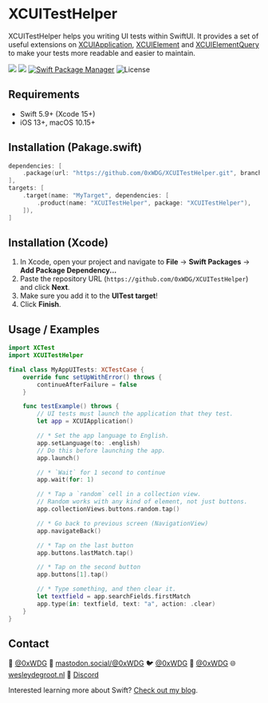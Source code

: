 # XCUITestHelper

XCUITestHelper helps you writing UI tests within SwiftUI. It provides a set of useful extensions on [XCUIApplication](Sources/XCUITestHelper/XCUIApplication.swift), [XCUIElement](Sources/XCUITestHelper/XCUIElement.swift) and [XCUIElementQuery](Sources/XCUITestHelper/XCUIElementQuery.swift) to make your tests more readable and easier to maintain.

[![](https://img.shields.io/endpoint?url=https%3A%2F%2Fswiftpackageindex.com%2Fapi%2Fpackages%2F0xWDG%2FXCUITestHelper%2Fbadge%3Ftype%3Dplatforms)](https://swiftpackageindex.com/0xWDG/XCUITestHelper)
[![](https://img.shields.io/endpoint?url=https%3A%2F%2Fswiftpackageindex.com%2Fapi%2Fpackages%2F0xWDG%2FXCUITestHelper%2Fbadge%3Ftype%3Dswift-versions)](https://swiftpackageindex.com/0xWDG/XCUITestHelper)
[![Swift Package Manager](https://img.shields.io/badge/SPM-compatible-brightgreen.svg)](https://swift.org/package-manager)
![License](https://img.shields.io/github/license/0xWDG/XCUITestHelper)

## Requirements

- Swift 5.9+ (Xcode 15+)
- iOS 13+, macOS 10.15+

## Installation (Pakage.swift)

```swift
dependencies: [
    .package(url: "https://github.com/0xWDG/XCUITestHelper.git", branch: "main"),
],
targets: [
    .target(name: "MyTarget", dependencies: [
        .product(name: "XCUITestHelper", package: "XCUITestHelper"),
    ]),
]
```

## Installation (Xcode)

1. In Xcode, open your project and navigate to **File** → **Swift Packages** → **Add Package Dependency...**
2. Paste the repository URL (`https://github.com/0xWDG/XCUITestHelper`) and click **Next**.
3. Make sure you add it to the **UITest target**!
4. Click **Finish**.

## Usage / Examples

```swift
import XCTest
import XCUITestHelper

final class MyAppUITests: XCTestCase {
    override func setUpWithError() throws {
        continueAfterFailure = false
    }

    func testExample() throws {
        // UI tests must launch the application that they test.
        let app = XCUIApplication()

        // * Set the app language to English.
        app.setLanguage(to: .english)
        // Do this before launching the app.
        app.launch()

        // * `Wait` for 1 second to continue
        app.wait(for: 1)

        // * Tap a `random` cell in a collection view.
        // Random works with any kind of element, not just buttons.
        app.collectionViews.buttons.random.tap()

        // * Go back to previous screen (NavigationView)
        app.navigateBack()

        // * Tap on the last button
        app.buttons.lastMatch.tap()

        // * Tap on the second button
        app.buttons[1].tap()

        // * Type something, and then clear it.
        let textfield = app.searchFields.firstMatch
        app.type(in: textfield, text: "a", action: .clear)
    }
}
```

## Contact

🦋 [@0xWDG](https://bsky.app/profile/0xWDG.bsky.social)
🐘 [mastodon.social/@0xWDG](https://mastodon.social/@0xWDG)
🐦 [@0xWDG](https://x.com/0xWDG)
🧵 [@0xWDG](https://www.threads.net/@0xWDG)
🌐 [wesleydegroot.nl](https://wesleydegroot.nl)
🤖 [Discord](https://discordapp.com/users/918438083861573692)

Interested learning more about Swift? [Check out my blog](https://wesleydegroot.nl/blog/).

